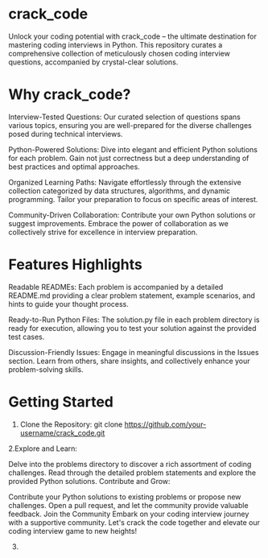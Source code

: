 # crack_code
Unlock your coding potential with crack_code – the ultimate destination for mastering coding interviews in Python. This repository curates a comprehensive collection of meticulously chosen coding interview questions, accompanied by crystal-clear solutions.

# Why crack_code?
Interview-Tested Questions: Our curated selection of questions spans various topics, ensuring you are well-prepared for the diverse challenges posed during technical interviews.

Python-Powered Solutions: Dive into elegant and efficient Python solutions for each problem. Gain not just correctness but a deep understanding of best practices and optimal approaches.

Organized Learning Paths: Navigate effortlessly through the extensive collection categorized by data structures, algorithms, and dynamic programming. Tailor your preparation to focus on specific areas of interest.

Community-Driven Collaboration: Contribute your own Python solutions or suggest improvements. Embrace the power of collaboration as we collectively strive for excellence in interview preparation.

# Features Highlights
Readable READMEs: Each problem is accompanied by a detailed README.md providing a clear problem statement, example scenarios, and hints to guide your thought process.

Ready-to-Run Python Files: The solution.py file in each problem directory is ready for execution, allowing you to test your solution against the provided test cases.

Discussion-Friendly Issues: Engage in meaningful discussions in the Issues section. Learn from others, share insights, and collectively enhance your problem-solving skills.

# Getting Started
1. Clone the Repository:
   git clone https://github.com/your-username/crack_code.git

2.Explore and Learn:

Delve into the problems directory to discover a rich assortment of coding challenges.
Read through the detailed problem statements and explore the provided Python solutions.
Contribute and Grow:

Contribute your Python solutions to existing problems or propose new challenges.
Open a pull request, and let the community provide valuable feedback.
Join the Community
Embark on your coding interview journey with a supportive community. Let's crack the code together and elevate our coding interview game to new heights! 

3. 
